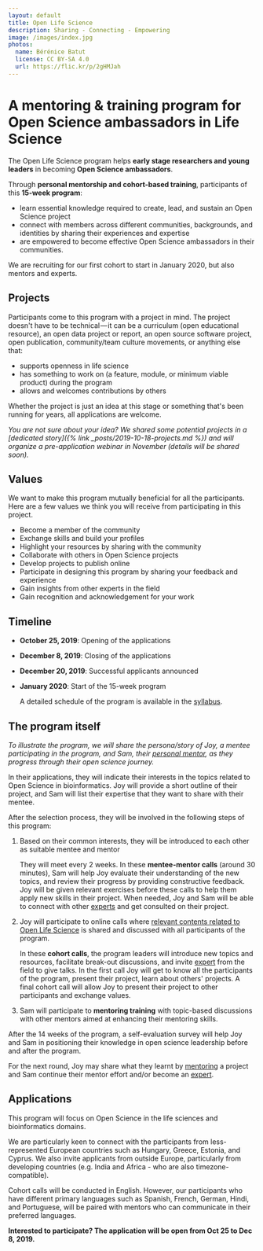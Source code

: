 ```yaml
---
layout: default
title: Open Life Science
description: Sharing - Connecting - Empowering
image: /images/index.jpg
photos:
  name: Bérénice Batut
  license: CC BY-SA 4.0
  url: https://flic.kr/p/2gHMJah
---
```


# A mentoring & training program for Open Science ambassadors in Life Science

The Open Life Science program helps **early stage researchers and young leaders** in becoming **Open Science ambassadors**.

Through **personal mentorship and cohort-based training**, participants of this **15-week program**:
- learn essential knowledge required to create, lead, and sustain an Open Science project
- connect with members across different communities, backgrounds, and identities by sharing their experiences and expertise
- are empowered to become effective Open Science ambassadors in their communities.

We are recruiting for our first cohort to start in January 2020, but also mentors and experts.

## Projects

Participants come to this program with a project in mind. The project doesn't have to be technical — it can be a curriculum (open educational resource), an open data project or report, an open source software project, open publication, community/team culture movements, or anything else that:

- supports openness in life science
- has something to work on (a feature, module, or minimum viable product) during the program
- allows and welcomes contributions by others

Whether the project is just an idea at this stage or something that's been running for years, all applications are welcome.

*You are not sure about your idea? We shared some potential projects in a [dedicated story]({% link _posts/2019-10-18-projects.md %}) and will organize a pre-application webinar in November (details will be shared soon).*

## Values

We want to make this program mutually beneficial for all the participants.
Here are a few values we think you will receive from participating in this project.

- Become a member of the community
- Exchange skills and build your profiles
- Highlight your resources by sharing with the community
- Collaborate with others in Open Science projects
- Develop projects to publish online
- Participate in designing this program by sharing your feedback and experience
- Gain insights from other experts in the field
- Gain recognition and acknowledgement for your work

## Timeline

- **October 25, 2019**: Opening of the applications
- **December 8, 2019**: Closing of the applications
- **December 20, 2019**: Successful applicants announced
- **January 2020**: Start of the 15-week program

  A detailed schedule of the program is available in the [syllabus](syllabus#schedule).

## The program itself

*To illustrate the program, we will share the persona/story of Joy, a mentee participating in the program, and Sam, their [personal mentor](about#mentors), as they progress through their open science journey.*

In their applications, they will indicate their interests in the topics related to Open Science in bioinformatics. Joy will provide a short outline of their project, and Sam will list their expertise that they want to share with their mentee.

After the selection process, they will be involved in the following steps of this program:

1. Based on their common interests, they will be introduced to each other as suitable mentee and mentor

    They will meet every 2 weeks. In these **mentee-mentor calls** (around 30 minutes), Sam will help Joy evaluate their understanding of the new topics, and review their progress by providing constructive feedback. Joy will be given relevant exercises before these calls to help them apply new skills in their project. When needed, Joy and Sam will be able to connect with other [experts](about#experts) and get consulted on their project.

2. Joy will participate to online calls where [relevant contents related to Open Life Science](syllabus#schedule) is shared and discussed with all participants of the program. 

    In these **cohort calls**, the program leaders will introduce new topics and resources, facilitate break-out discussions, and invite [expert](about#experts) from the field to give talks. In the first call Joy will get to know all the participants of the program, present their project, learn about others' projects. A final cohort call will allow Joy to present their project to other participants and exchange values.

3. Sam will participate to **mentoring training** with topic-based discussions with other mentors aimed at enhancing their mentoring skills.

After the 14 weeks of the program, a self-evaluation survey will help Joy and Sam in positioning their knowledge in open science leadership before and after the program.

For the next round, Joy may share what they learnt by [mentoring](about#mentors) a project and Sam continue their mentor effort and/or become an [expert](about#experts).

## Applications

This program will focus on Open Science in the life sciences and bioinformatics domains.

We are particularly keen to connect with the participants from less-represented European countries such as Hungary, Greece, Estonia, and Cyprus. We also invite applicants from outside Europe, particularly from developing countries (e.g. India and Africa - who are also timezone-compatible).

Cohort calls will be conducted in English. However, our participants who have different primary languages such as Spanish, French, German, Hindi, and Portuguese, will be paired with mentors who can communicate in their preferred languages.

**Interested to participate? The application will be open from Oct 25 to Dec 8, 2019.**
